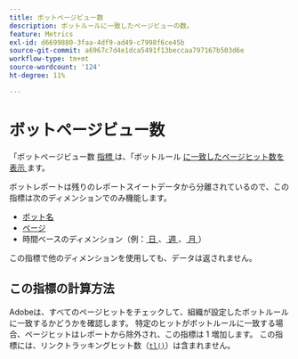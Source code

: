 ```yaml
---
title: ボットページビュー数
description: ボットルールに一致したページビューの数。
feature: Metrics
exl-id: d6699880-3faa-4df9-ad49-c7998f6ce45b
source-git-commit: a6967c7d4e1dca5491f13beccaa797167b503d6e
workflow-type: tm+mt
source-wordcount: '124'
ht-degree: 11%

---
```


# ボットページビュー数

「ボットページビュー数 [ 指標 ](overview.md) は、「ボットルール [ に一致したページヒット数を表示 ](/help/admin/tools/manage-rs/edit-settings/general/bot-removal/bot-rules.md) ます。

ボットレポートは残りのレポートスイートデータから分離されているので、この指標は次のディメンションでのみ機能します。

* [ボット名](../dimensions/bot-name.md)
* [ページ](../dimensions/page.md)
* 時間ベースのディメンション（例：[ 日 ](../dimensions/day.md)、[ 週 ](../dimensions/week.md)、[ 月 ](../dimensions/month.md)）

この指標で他のディメンションを使用しても、データは返されません。

## この指標の計算方法

Adobeは、すべてのページヒットをチェックして、組織が設定したボットルールに一致するかどうかを確認します。 特定のヒットがボットルールに一致する場合、ページヒットはレポートから除外され、この指標は 1 増加します。 この指標には、リンクトラッキングヒット数（[`tl()`](/help/implement/vars/functions/tl-method.md)）は含まれません。
